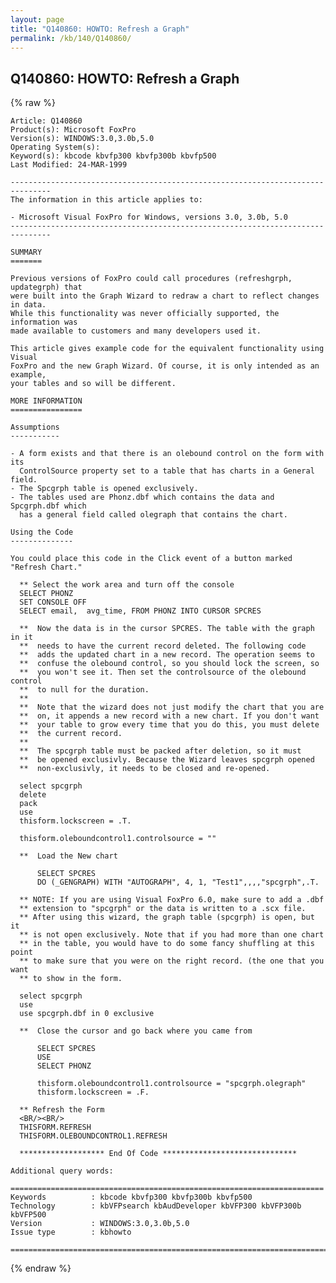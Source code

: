 ```yaml
---
layout: page
title: "Q140860: HOWTO: Refresh a Graph"
permalink: /kb/140/Q140860/
---
```


## Q140860: HOWTO: Refresh a Graph

{% raw %}

	Article: Q140860
	Product(s): Microsoft FoxPro
	Version(s): WINDOWS:3.0,3.0b,5.0
	Operating System(s): 
	Keyword(s): kbcode kbvfp300 kbvfp300b kbvfp500
	Last Modified: 24-MAR-1999
	
	-------------------------------------------------------------------------------
	The information in this article applies to:
	
	- Microsoft Visual FoxPro for Windows, versions 3.0, 3.0b, 5.0 
	-------------------------------------------------------------------------------
	
	SUMMARY
	=======
	
	Previous versions of FoxPro could call procedures (refreshgrph, updategrph) that
	were built into the Graph Wizard to redraw a chart to reflect changes in data.
	While this functionality was never officially supported, the information was
	made available to customers and many developers used it.
	
	This article gives example code for the equivalent functionality using Visual
	FoxPro and the new Graph Wizard. Of course, it is only intended as an example,
	your tables and so will be different.
	
	MORE INFORMATION
	================
	
	Assumptions
	-----------
	
	- A form exists and that there is an olebound control on the form with its
	  ControlSource property set to a table that has charts in a General field.
	- The Spcgrph table is opened exclusively.
	- The tables used are Phonz.dbf which contains the data and Spcgrph.dbf which
	  has a general field called olegraph that contains the chart.
	
	Using the Code
	--------------
	
	You could place this code in the Click event of a button marked "Refresh Chart."
	
	  ** Select the work area and turn off the console
	  SELECT PHONZ
	  SET CONSOLE OFF
	  SELECT email,  avg_time, FROM PHONZ INTO CURSOR SPCRES
	
	  **  Now the data is in the cursor SPCRES. The table with the graph in it
	  **  needs to have the current record deleted. The following code
	  **  adds the updated chart in a new record. The operation seems to
	  **  confuse the olebound control, so you should lock the screen, so
	  **  you won't see it. Then set the controlsource of the olebound control
	  **  to null for the duration.
	  **
	  **  Note that the wizard does not just modify the chart that you are
	  **  on, it appends a new record with a new chart. If you don't want
	  **  your table to grow every time that you do this, you must delete
	  **  the current record.
	  **
	  **  The spcgrph table must be packed after deletion, so it must
	  **  be opened exclusivly. Because the Wizard leaves spcgrph opened
	  **  non-exclusivly, it needs to be closed and re-opened.
	
	  select spcgrph
	  delete
	  pack
	  use
	  thisform.lockscreen = .T.
	
	  thisform.oleboundcontrol1.controlsource = ""
	
	  **  Load the New chart
	
	      SELECT SPCRES
	      DO (_GENGRAPH) WITH "AUTOGRAPH", 4, 1, "Test1",,,,"spcgrph",.T.
	
	  ** NOTE: If you are using Visual FoxPro 6.0, make sure to add a .dbf
	  ** extension to "spcgrph" or the data is written to a .scx file.
	  ** After using this wizard, the graph table (spcgrph) is open, but it
	  ** is not open exclusively. Note that if you had more than one chart
	  ** in the table, you would have to do some fancy shuffling at this point
	  ** to make sure that you were on the right record. (the one that you want
	  ** to show in the form.
	
	  select spcgrph
	  use
	  use spcgrph.dbf in 0 exclusive
	
	  **  Close the cursor and go back where you came from
	
	      SELECT SPCRES
	      USE
	      SELECT PHONZ
	
	      thisform.oleboundcontrol1.controlsource = "spcgrph.olegraph"
	      thisform.lockscreen = .F.
	
	  ** Refresh the Form
	  <BR/><BR/>
	  THISFORM.REFRESH
	  THISFORM.OLEBOUNDCONTROL1.REFRESH
	
	  ******************* End Of Code ******************************
	
	Additional query words:
	
	======================================================================
	Keywords          : kbcode kbvfp300 kbvfp300b kbvfp500 
	Technology        : kbVFPsearch kbAudDeveloper kbVFP300 kbVFP300b kbVFP500
	Version           : WINDOWS:3.0,3.0b,5.0
	Issue type        : kbhowto
	
	=============================================================================
	

{% endraw %}

